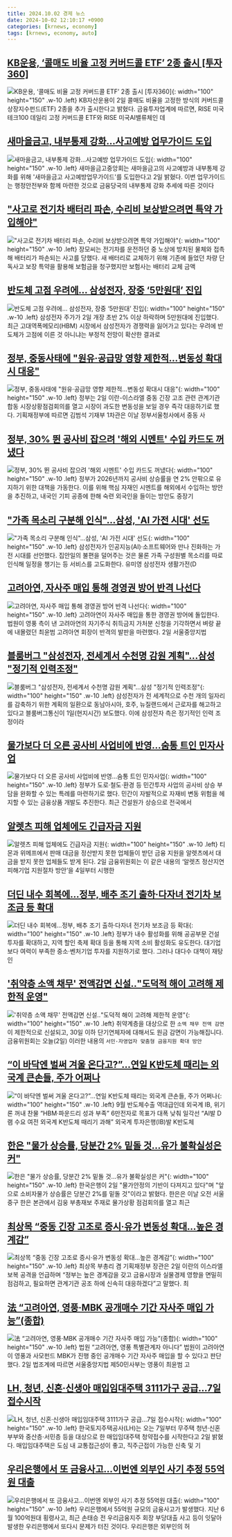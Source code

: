 ```yaml
---
title: 2024.10.02 경제 뉴스
date: 2024-10-02 12:10:17 +0900
categories: [krnews, economy]
tags: [krnews, economy, auto]
---
```

## [KB운용, ‘콜매도 비율 고정 커버드콜 ETF’ 2종 출시 [투자360]](https://n.news.naver.com/mnews/article/016/0002369135)

![KB운용, ‘콜매도 비율 고정 커버드콜 ETF’ 2종 출시 [투자360]](https://mimgnews.pstatic.net/image/origin/016/2024/10/02/2369135.jpg?type=nf220_150){: width="100" height="150" .w-10 .left}
KB자산운용이 2일 콜매도 비율을 고정한 방식의 커버드콜 상장지수펀드(ETF) 2종을 추가 출시한다고 밝혔다. 금융투자업계에 따르면, RISE 미국테크100 데일리 고정 커버드콜 ETF와 RISE 미국AI밸류체인 데

## [새마을금고, 내부통제 강화…사고예방 업무가이드 도입](https://n.news.naver.com/mnews/article/003/0012815433)

![새마을금고, 내부통제 강화…사고예방 업무가이드 도입](https://mimgnews.pstatic.net/image/origin/003/2024/10/02/12815433.jpg?type=nf220_150){: width="100" height="150" .w-10 .left}
새마을금고중앙회는 새마을금고의 사고예방과 내부통제 강화를 위해 '새마을금고 사고예방업무가이드'를 도입한다고 2일 밝혔다. 이번 업무가이드는 행정안전부와 함께 마련한 것으로 금융당국의 내부통제 강화 추세에 따른 것이다

## ["사고로 전기차 배터리 파손, 수리비 보상받으려면 특약 가입해야"](https://n.news.naver.com/mnews/article/469/0000825840)

!["사고로 전기차 배터리 파손, 수리비 보상받으려면 특약 가입해야"](https://mimgnews.pstatic.net/image/origin/469/2024/10/02/825840.jpg?type=nf220_150){: width="100" height="150" .w-10 .left}
장모씨는 전기차를 운전하던 중 노상에 방치된 물체와 접촉해 배터리가 파손되는 사고를 당했다. 새 배터리로 교체하기 위해 기존에 들었던 차량 단독사고 보장 특약을 활용해 보험금을 청구했지만 보험사는 배터리 교체 금액

## [반도체 고점 우려에… 삼성전자, 장중 ‘5만원대’ 진입](https://n.news.naver.com/mnews/article/005/0001728518)

![반도체 고점 우려에… 삼성전자, 장중 ‘5만원대’ 진입](https://mimgnews.pstatic.net/image/origin/005/2024/10/02/1728518.jpg?type=nf220_150){: width="100" height="150" .w-10 .left}
삼성전자 주가가 2일 개장 초반 2% 이상 하락하며 5만원대에 진입했다. 최근 고대역폭메모리(HBM) 시장에서 삼성전자가 경쟁력을 잃어가고 있다는 우려에 반도체가 고점에 이른 것 아니냐는 부정적 전망이 확산한 결과로

## [정부, 중동사태에 "원유·공급망 영향 제한적…변동성 확대시 대응"](https://n.news.naver.com/mnews/article/421/0007820034)

![정부, 중동사태에 "원유·공급망 영향 제한적…변동성 확대시 대응"](https://mimgnews.pstatic.net/image/origin/421/2024/10/02/7820034.jpg?type=nf220_150){: width="100" height="150" .w-10 .left}
정부는 2일 이란-이스라엘 중동 긴장 고조 관련 관계기관 합동 시장상황점검회의를 열고 시장이 과도한 변동성을 보일 경우 즉각 대응하기로 했다. 기획재정부에 따르면 김범석 기재부 1차관은 이날 정부서울청사에서 중동 사

## [정부, 30% 뛴 공사비 잡으려 '해외 시멘트' 수입 카드도 꺼냈다](https://n.news.naver.com/mnews/article/469/0000825812)

![정부, 30% 뛴 공사비 잡으려 '해외 시멘트' 수입 카드도 꺼냈다](https://mimgnews.pstatic.net/image/origin/469/2024/10/02/825812.jpg?type=nf220_150){: width="100" height="150" .w-10 .left}
정부가 2026년까지 공사비 상승률을 연 2% 안팎으로 유지하기 위한 대책을 가동한다. 이를 위해 핵심 자재인 시멘트를 해외에서 수입하는 방안을 추진하고, 내국인 기피 공종에 한해 숙련 외국인을 들이는 방안도 중장기

## ["가족 목소리 구분해 인식"…삼성, 'AI 가전 시대' 선도](https://n.news.naver.com/mnews/article/003/0012814833)

!["가족 목소리 구분해 인식"…삼성, 'AI 가전 시대' 선도](https://mimgnews.pstatic.net/image/origin/003/2024/10/02/12814833.jpg?type=nf220_150){: width="100" height="150" .w-10 .left}
삼성전자가 인공지능(AI)·소프트웨어와 만나 진화하는 가전 시대를 선언했다. 집안일의 불편을 덜어주는 것은 물론 가족 구성원별 목소리를 따로 인식해 일정을 챙기는 등 서비스를 고도화한다. 유미영 삼성전자 생활가전(D

## [고려아연, 자사주 매입 통해 경영권 방어 반격 나선다](https://n.news.naver.com/mnews/article/243/0000065503)

![고려아연, 자사주 매입 통해 경영권 방어 반격 나선다](https://mimgnews.pstatic.net/image/origin/243/2024/10/02/65503.jpg?type=nf220_150){: width="100" height="150" .w-10 .left}
고려아연이 자사주 매입을 통한 경영권 방어에 돌입한다. 법원이 영풍 측이 낸 고려아연의 자기주식 취득금지 가처분 신청을 기각하면서 벼랑 끝에 내몰렸던 최윤범 고려아연 회장이 반격의 발판을 마련했다. 2일 서울중앙지법

## [블룸버그 "삼성전자, 전세계서 수천명 감원 계획"...삼성 "정기적 인력조정"](https://n.news.naver.com/mnews/article/092/0002347296)

![블룸버그 "삼성전자, 전세계서 수천명 감원 계획"...삼성 "정기적 인력조정"](https://mimgnews.pstatic.net/image/origin/092/2024/10/02/2347296.jpg?type=nf220_150){: width="100" height="150" .w-10 .left}
삼성전자가 전 세계적으로 수천 개의 일자리를 감축하기 위한 계획의 일환으로 동남아시아, 호주, 뉴질랜드에서 근로자를 해고하고 있다고 블룸버그통신이 1일(현지시간) 보도했다. 이에 삼성전자 측은 정기적인 인력 조정이라

## [물가보다 더 오른 공사비 사업비에 반영…숨통 트인 민자사업](https://n.news.naver.com/mnews/article/011/0004398358)

![물가보다 더 오른 공사비 사업비에 반영…숨통 트인 민자사업](https://mimgnews.pstatic.net/image/origin/011/2024/10/02/4398358.jpg?type=nf220_150){: width="100" height="150" .w-10 .left}
정부가 도로·철도·환경 등 민간투자 사업의 공사비 상승 부담을 완화할 수 있는 특례를 마련하기로 했다. 민간이 자발적으로 자재비 변동 위험을 헤지할 수 있는 금융상품 개발도 추진한다. 최근 건설원가 상승으로 전국에서

## [알렛츠 피해 업체에도 긴급자금 지원](https://n.news.naver.com/mnews/article/011/0004398356)

![알렛츠 피해 업체에도 긴급자금 지원](https://mimgnews.pstatic.net/image/origin/011/2024/10/02/4398356.jpg?type=nf220_150){: width="100" height="150" .w-10 .left}
티몬과 위메프에서 판매 대금을 정산받지 못한 업체들이 받던 금융 지원을 알렛츠에서 대금을 받지 못한 업체들도 받게 된다. 2일 금융위원회는 이 같은 내용의 ‘알렛츠 정산지연 피해기업 지원절차 방안’을 4일부터 시행한

## [더딘 내수 회복에…정부, 배추 조기 출하·다자녀 전기차 보조금 등 확대](https://n.news.naver.com/mnews/article/032/0003323873)

![더딘 내수 회복에…정부, 배추 조기 출하·다자녀 전기차 보조금 등 확대](https://mimgnews.pstatic.net/image/origin/032/2024/10/02/3323873.jpg?type=nf220_150){: width="100" height="150" .w-10 .left}
정부가 내수 활성화를 위해 공공부문 건설 투자를 확대하고, 지역 할인 축제 확대 등을 통해 지역 소비 활성화도 유도한다. 대기업보다 여력이 부족한 중소·벤처기업 투자를 지원하기로 했다. 그러나 대다수 대책이 재탕인

## ['취약층 소액 채무' 전액감면 신설‥"도덕적 해이 고려해 제한적 운영"](https://n.news.naver.com/mnews/article/214/0001377571)

!['취약층 소액 채무' 전액감면 신설‥"도덕적 해이 고려해 제한적 운영"](https://mimgnews.pstatic.net/image/origin/214/2024/10/02/1377571.jpg?type=nf220_150){: width="100" height="150" .w-10 .left}
취약계층을 대상으로 한 `소액 채무 전액 감면`이 제한적으로 신설되고, 30일 이하 단기연체자에 대해서도 원금 감면이 가능해집니다. 금융위원회는 오늘(2일) 이러한 내용의 `서민·자영업자 맞춤형 금융지원 확대 방안`

## [“이 바닥엔 벌써 겨울 온다고?”…연일 K반도체 때리는 외국계 큰손들, 주가 어쩌나](https://n.news.naver.com/mnews/article/009/0005372928)

![“이 바닥엔 벌써 겨울 온다고?”…연일 K반도체 때리는 외국계 큰손들, 주가 어쩌나](https://mimgnews.pstatic.net/image/origin/009/2024/10/02/5372928.jpg?type=nf220_150){: width="100" height="150" .w-10 .left}
9월 반도체수출 역대급인데 외국계 IB, 위기론 꺼내 찬물 “HBM·파운드리 성과 부족” 6만전자로 목표가 대폭 낮춰 일각선 “AI발 D램 수요 여전 외국계 K반도체 때리기 과해” 외국계 투자은행(IB)발 K반도체

## [한은 "물가 상승률, 당분간 2% 밑돌 것…유가 불확실성은 커"](https://n.news.naver.com/mnews/article/008/0005095951)

![한은 "물가 상승률, 당분간 2% 밑돌 것…유가 불확실성은 커"](https://mimgnews.pstatic.net/image/origin/008/2024/10/02/5095951.jpg?type=nf220_150){: width="100" height="150" .w-10 .left}
한국은행이 2일 "물가안정의 기반이 다져지고 있다"며 "앞으로 소비자물가 상승률은 당분간 2%를 밑돌 것"이라고 밝혔다. 한은은 이날 오전 서울 중구 한은 본관에서 김웅 부총재보 주재로 물가상황 점검회의를 열고 최근

## [최상목 “중동 긴장 고조로 증시·유가 변동성 확대…높은 경계감”](https://n.news.naver.com/mnews/article/028/0002709570)

![최상목 “중동 긴장 고조로 증시·유가 변동성 확대…높은 경계감”](https://mimgnews.pstatic.net/image/origin/028/2024/10/02/2709570.jpg?type=nf220_150){: width="100" height="150" .w-10 .left}
최상목 부총리 겸 기획재정부 장관은 2일 이란의 이스라엘 보복 공격을 언급하며 “정부는 높은 경계감을 갖고 금융시장과 실물경제 영향을 면밀히 점검하고, 필요하면 관계기관 공조 하에 신속히 대응하겠다”고 말했다. 최

## [法 “고려아연, 영풍·MBK 공개매수 기간 자사주 매입 가능”(종합)](https://n.news.naver.com/mnews/article/366/0001021405)

![法 “고려아연, 영풍·MBK 공개매수 기간 자사주 매입 가능”(종합)](https://mimgnews.pstatic.net/image/origin/366/2024/10/02/1021405.jpg?type=nf220_150){: width="100" height="150" .w-10 .left}
법원 “고려아연, 영풍 특별관계자 아니다” 법원이 고려아연이 영풍과 사모펀드 MBK가 진행 중인 공개매수 기간 자사주 매입을 할 수 있다고 판단했다. 2일 법조계에 따르면 서울중앙지법 제50민사부는 영풍이 최윤범 고

## [LH, 청년, 신혼·신생아 매입임대주택 3111가구 공급…7일 접수시작](https://n.news.naver.com/mnews/article/032/0003323867)

![LH, 청년, 신혼·신생아 매입임대주택 3111가구 공급…7일 접수시작](https://mimgnews.pstatic.net/image/origin/032/2024/10/02/3323867.jpg?type=nf220_150){: width="100" height="150" .w-10 .left}
한국토지주택공사(LH)는 오는 7일부터 무주택 청년·신혼부부와 중산층·서민층 등을 대상으로 한 매입임대주택 청약접수를 시작한다고 2일 밝혔다. 매입임대주택은 도심 내 교통접근성이 좋고, 직주근접이 가능한 신축 및 기

## [우리은행에서 또 금융사고…이번엔 외부인 사기 추정 55억원 대출](https://n.news.naver.com/mnews/article/032/0003323897)

![우리은행에서 또 금융사고…이번엔 외부인 사기 추정 55억원 대출](https://mimgnews.pstatic.net/image/origin/032/2024/10/02/3323897.jpg?type=nf220_150){: width="100" height="150" .w-10 .left}
우리은행에서 55억원 규모의 금융사고가 발생했다. 지난 6월 100억원대 횡령사고, 최근 손태승 전 우리금융지주 회장 부당대출 사고 등이 잇달아 발생한 우리은행에서 또다시 문제가 터진 것이다. 우리은행은 외부인의 허

